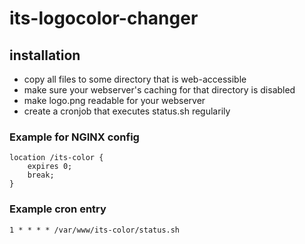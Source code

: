 # its-logocolor-changer

## installation
- copy all files to some directory that is web-accessible
- make sure your webserver's caching for that directory is disabled
- make logo.png readable for your webserver
- create a cronjob that executes status.sh regularily


### Example for NGINX config 

```
location /its-color {
	expires 0;
	break;
}
```

### Example cron entry

```
1 * * * * /var/www/its-color/status.sh
```
